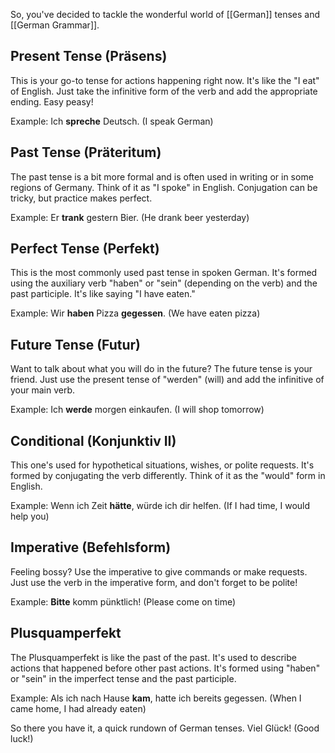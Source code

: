 
So, you've decided to tackle the wonderful world of [[German]] tenses and [[German Grammar]]. 

## Present Tense (Präsens)

This is your go-to tense for actions happening right now. It's like the "I eat" of English. Just take the infinitive form of the verb and add the appropriate ending. Easy peasy!

Example: Ich **spreche** Deutsch. (I speak German)

## Past Tense (Präteritum)

The past tense is a bit more formal and is often used in writing or in some regions of Germany. Think of it as "I spoke" in English. Conjugation can be tricky, but practice makes perfect.

Example: Er **trank** gestern Bier. (He drank beer yesterday)

## Perfect Tense (Perfekt)

This is the most commonly used past tense in spoken German. It's formed using the auxiliary verb "haben" or "sein" (depending on the verb) and the past participle. It's like saying "I have eaten."

Example: Wir **haben** Pizza **gegessen**. (We have eaten pizza)

## Future Tense (Futur)

Want to talk about what you will do in the future? The future tense is your friend. Just use the present tense of "werden" (will) and add the infinitive of your main verb.

Example: Ich **werde** morgen einkaufen. (I will shop tomorrow)

## Conditional (Konjunktiv II)

This one's used for hypothetical situations, wishes, or polite requests. It's formed by conjugating the verb differently. Think of it as the "would" form in English.

Example: Wenn ich Zeit **hätte**, würde ich dir helfen. (If I had time, I would help you)

## Imperative (Befehlsform)

Feeling bossy? Use the imperative to give commands or make requests. Just use the verb in the imperative form, and don't forget to be polite!

Example: **Bitte** komm pünktlich! (Please come on time)

## Plusquamperfekt

The Plusquamperfekt is like the past of the past. It's used to describe actions that happened before other past actions. It's formed using "haben" or "sein" in the imperfect tense and the past participle.

Example: Als ich nach Hause **kam**, hatte ich bereits gegessen. (When I came home, I had already eaten)

So there you have it, a quick rundown of German tenses. Viel Glück! (Good luck!)
